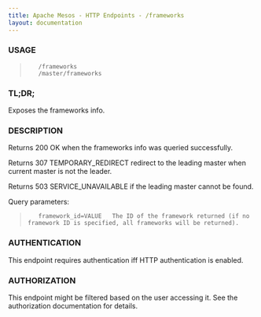 ```yaml
---
title: Apache Mesos - HTTP Endpoints - /frameworks
layout: documentation
---
```

<!--- This is an automatically generated file. DO NOT EDIT! --->

### USAGE ###
>        /frameworks
>        /master/frameworks

### TL;DR; ###
Exposes the frameworks info.

### DESCRIPTION ###
Returns 200 OK when the frameworks info was queried successfully.

Returns 307 TEMPORARY_REDIRECT redirect to the leading master when
current master is not the leader.

Returns 503 SERVICE_UNAVAILABLE if the leading master cannot be
found.

Query parameters:
>        framework_id=VALUE   The ID of the framework returned (if no framework ID is specified, all frameworks will be returned).


### AUTHENTICATION ###
This endpoint requires authentication iff HTTP authentication is
enabled.

### AUTHORIZATION ###
This endpoint might be filtered based on the user accessing it.
See the authorization documentation for details.
